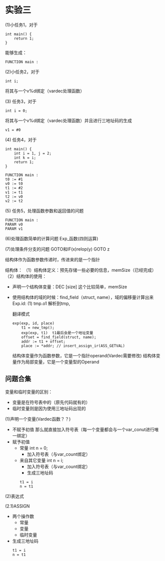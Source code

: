# 实验三

(1)小任务1，对于
```
int main() {
    return 1;
}
```
能够生成：
```
FUNCTION main :
```

(2)小任务2，对于
```
int i;
```
将其与一个v%d绑定（vardec处理函数）

(3) 任务3，对于
```
int i = 0;
```
将其与一个v%d绑定（vardec处理函数）并且进行三地址码的生成
```
v1 = #0
```


(4) 任务4，对于
```
int main() {
    int i = 1, j = 2;
    int k = i;
    return 1;
}
```

```
FUNCTION main :
t0 := #1
v0 := t0
t1 := #2
v1 := t1
t2 := v0
v2 := t2

```


(5) 任务5，处理函数参数和返回值的问题
```
FUNCTION main :
PARAM v0
PARAM v1
```

(6)处理函数简单的计算问题
Exp_函数(四则运算)

(7)处理条件分支的问题
GOTO和IF(x)relop(y) GOTO z



结构体作为函数参数传递时，传进来的是一个指针

结构体：
（1）结构体定义：预先存储一些必要的信息，memSize（已经完成）
（2）结构体的使用：
- 声明一个结构体变量：DEC [size] 这个比较简单，memSize
- 使用结构体的域的时候：find_field（struct, name），域的偏移量计算出来
    Exp.id:
    (1) tmp.o1
    解析到tmp, 

    翻译模式
    ```
    exp(exp, id, place)
        t1 = new_tmp();
        exp(exp, t1)  t1最后会是一个地址变量
        offset = find_field(struct, name);
        addr := t1 + offset;
        place := *addr; // insert_assign_ir(ASS_GETVAL)
    ```

    结构体变量作为函数参数，它是一个指针operand(Vardec需要修改)
    结构体变量作为局部变量，它是一个变量型的Operand

## 问题合集


变量和临时变量的区别：
- 变量是在符号表中的（原先代码就有的）
- 临时变量则是因为使用三地址码出现的

(1)声明一个变量(Vardec函数？？)
- 不赋予初值
那么就直接加入符号表（每一个变量都会与一个var_conut进行唯一绑定）
- 赋予初值
    - 常量 int n = 0;
        - 加入符号表（与var_count绑定）
    - 来自其它变量
        int n = i;
        - 加入符号表（与var_count绑定）
        - 生成三地址码
        ```
        t1 = i
        n = t1        
        ```

(2)表达式

(2.1)ASSIGN
- 两个操作数
    - 常量
    - 变量
    - 临时变量
- 生成三地址码
    ```
    t1 = i
    n = t1
    ```
    
